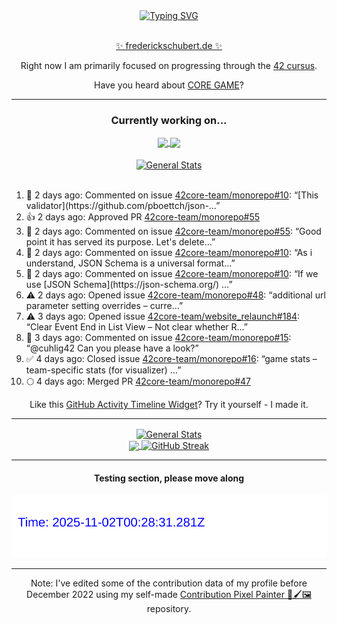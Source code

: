 <div align="center">
	<a href="https://git.io/typing-svg"><img src="https://readme-typing-svg.demolab.com?font=Fira+Code&size=30&pause=1000&color=70A5FD&background=1A1B27&center=true&vCenter=true&repeat=false&random=false&width=550&lines=%F0%9F%91%8B+Hello+World!+I'm+Freddy!+%F0%9F%96%96" alt="Typing SVG" /></a>
</div>
<br>
<div align="center">
	<p></p><a href="https://frederickschubert.de">✨ frederickschubert.de ✨</a></p>
	<p>Right now I am primarily focused on progressing through the <a href="https://github.com/FreddyMSchubert/42_cursus">42 cursus</a>.</p>
	<p>Have you heard about <a href="https://coregame.de/">CORE GAME</a>?</p>
</div>

<hr>

<div align="center">

### Currently working on...

<!-- [![current_repo](https://github-readme-stats.vercel.app/api/pin/?username=FreddyMSchubert&repo=Crafty_Concoctions&theme=tokyonight)](https://github.com/FreddyMSchubert/Crafty_Concoctions) -->

<div align="center">
	<a href="https://github.com/Reptudn/42_transcendence" target="_blank">
		<img align="center" src="https://github-readme-stats.vercel.app/api/pin/?username=Reptudn&repo=42_transcendence&theme=tokyonight" />
	</a>
	<a href="https://github.com/42core-team/monorepo" target="_blank">
		<img align="center" src="https://github-readme-stats.vercel.app/api/pin/?username=42core-team&repo=monorepo&theme=tokyonight" />
	</a>
</div>

<br>

<div align="center">
	<a href="https://github.com/FreddyMSchubert/42_cursus" target="_blank">
		<img align="center" src="https://github-readme-stats.vercel.app/api/pin/?username=FreddyMSchubert&repo=42_cursus&theme=tokyonight" alt="General Stats" />
	</a>
</div>

<br>

<div align="left">
<ol>
<!-- ACTIVITY:START -->
<li>💬 2 days ago: Commented on issue <a href="https://github.com/42core-team/monorepo/issues/10#issuecomment-3237663400">42core-team/monorepo#10</a>: “[This validator](https://github.com/pboettch/json-…”</li>
<li>👍 2 days ago: Approved PR <a href="https://github.com/42core-team/monorepo/pull/55">42core-team/monorepo#55</a></li>
<li>💬 2 days ago: Commented on issue <a href="https://github.com/42core-team/monorepo/pull/55#issuecomment-3237299208">42core-team/monorepo#55</a>: “Good point it has served its purpose. Let's delete…”</li>
<li>💬 2 days ago: Commented on issue <a href="https://github.com/42core-team/monorepo/issues/10#issuecomment-3237243188">42core-team/monorepo#10</a>: “As i understand, JSON Schema is a universal format…”</li>
<li>💬 2 days ago: Commented on issue <a href="https://github.com/42core-team/monorepo/issues/10#issuecomment-3235970151">42core-team/monorepo#10</a>: “If we use [JSON Schema](https://json-schema.org/) …”</li>
<li>⚠️ 2 days ago: Opened issue <a href="https://github.com/42core-team/monorepo/issues/48">42core-team/monorepo#48</a>: “additional url parameter setting overrides – curre…”</li>
<li>⚠️ 3 days ago: Opened issue <a href="https://github.com/42core-team/website_relaunch/issues/184">42core-team/website_relaunch#184</a>: “Clear Event End in List View – Not clear whether R…”</li>
<li>💬 3 days ago: Commented on issue <a href="https://github.com/42core-team/monorepo/issues/15#issuecomment-3234029237">42core-team/monorepo#15</a>: “@cuhlig42 Can you please have a look?”</li>
<li>✅ 4 days ago: Closed issue <a href="https://github.com/42core-team/monorepo/issues/16">42core-team/monorepo#16</a>: “game stats – team-specific stats (for visualizer) …”</li>
<li>🌕 4 days ago: Merged PR <a href="https://github.com/42core-team/monorepo/pull/47">42core-team/monorepo#47</a></li>
<!-- ACTIVITY:END -->
</ol>
</div>

Like this [GitHub Activity Timeline Widget](https://github.com/FreddyMSchubert/github-activity-timeline)? Try it yourself - I made it.

<hr>

<div align="center">
	<a href="https://github.com/anuraghazra/github-readme-stats" target="_blank">
		<img height=200 align="center" src="https://github-readme-stats.vercel.app/api?username=FreddyMSchubert&show_icons=true&theme=tokyonight&card_width=650" alt="General Stats" />
	</a>
</div>

<div align="center">
	<a href="https://github.com/anuraghazra/github-readme-stats" target="_blank">
		<img height=200 align="center" src="https://github-readme-stats.vercel.app/api/top-langs/?username=FreddyMSchubert&layout=donut&theme=tokyonight&card_width=320">
	</a>
	<a href="https://github.com/DenverCoder1/github-readme-streak-stats" target="_blank">
		<img height=200 align="center" src="https://streak-stats.demolab.com?user=FreddyMSchubert&theme=tokyonight&date_format=j%20M%5B%20Y%5D&card_width=320&card_height=200&hide_total_contributions=true" alt="GitHub Streak" />
	</a>
</div>

<hr>

#### Testing section, please move along

![GitHub Defenders SVG](https://github.com/FreddyMSchubert/FreddyMSchubert/blob/github_defenders_output/output.svg)

<hr>

Note: I've edited some of the contribution data of my profile before December 2022 using my self-made [Contribution Pixel Painter 🎨🖌️🖼️](https://github.com/FreddyMSchubert/contribution-pixel-painter) repository.
